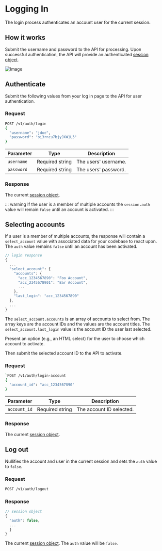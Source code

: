 # Logging In


The login process authenticates an account user for the current session.

## How it works

Submit the username and password to the API for processing. Upon successful authentication, the API will provide an authenticated [session object](/sessions).

![Image](/images/diagrams/login.svg)


## Authenticate

Submit the following values from your log in page to the API for user authentication.

### Request

```sh
POST /v1/auth/login
{
  "username": "jdoe",
  "password": "oi3rncu7bjyJXW1L3"
}
```

| Parameter | Type | Description |
| --- | --- | --- |
| `username` | Required string | The users' username. |
| `password` | Required string | The users' password. |

### Response

The current [session object](/sessions).

::: warning
If the user is a member of multiple accounts the `session.auth` value will remain `false` until an account is activated.
:::

## Selecting accounts

If a user is a member of multiple accounts, the response will contain a `select_account` value with associated data for your codebase to react upon. The `auth` value remains `false` until an account has been activated.

```js
// login response
{
  ...
  "select_account": {
    "accounts": {
      "acc_1234567890": "Foo Account",
      "acc_2345678901": "Bar Account",
      ...
    },
    "last_login": "acc_1234567890"
  },
  ...
}
```

The `select_account.accounts` is an array of accounts to select from. The array keys are the account IDs and the values are the account titles. The `select_account.last_login` value is the account ID the user last selected.

Present an option (e.g., an HTML select) for the user to choose which account to activate.


<!--@include: ./includes/select-account.md-->


Then submit the selected account ID to the API to activate.

### Request

```sh
`POST /v1/auth/login-account
{
  "account_id": "acc_1234567890"
}
```

| Parameter | Type | Description |
| --- | --- | --- |
| `account_id` | Required string | The account ID selected. |


### Response

The current [session object](/sessions).


## Log out

Nullifies the account and user in the current session and sets the `auth` value to `false`. 


### Request

```sh
POST /v1/auth/logout
```


### Response

```js
// session object
{
  "auth": false,
  ...
  }
}
```

The current [session object](/sessions). The `auth` value will be `false`.

